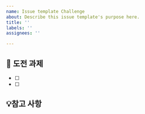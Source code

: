 ```yaml
---
name: Issue template Challenge
about: Describe this issue template's purpose here.
title: ''
labels: ''
assignees: ''

---
```


## 📌 도전 과제
- [ ]
- [ ]

## 💡참고 사항
